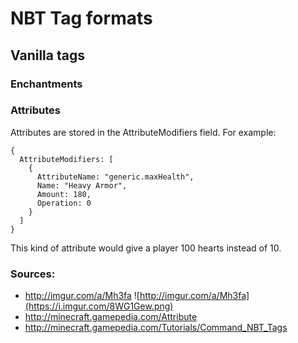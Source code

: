 # NBT Tag formats
## Vanilla tags
### Enchantments
### Attributes
Attributes are stored in the AttributeModifiers field. For example:
```
{
  AttributeModifiers: [
    {
      AttributeName: "generic.maxHealth",
      Name: "Heavy Armor",
      Amount: 180,
      Operation: 0
    }
  ]
}
```
This kind of attribute would give a player 100 hearts instead of 10.

### Sources:
- http://imgur.com/a/Mh3fa ![http://imgur.com/a/Mh3fa](https://i.imgur.com/8WG1Gew.png)
- http://minecraft.gamepedia.com/Attribute
- http://minecraft.gamepedia.com/Tutorials/Command_NBT_Tags

